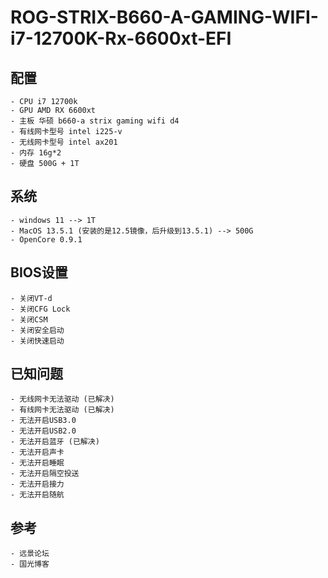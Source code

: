 # ROG-STRIX-B660-A-GAMING-WIFI-i7-12700K-Rx-6600xt-EFI

## 配置

    - CPU i7 12700k
    - GPU AMD RX 6600xt
    - 主板 华硕 b660-a strix gaming wifi d4 
    - 有线网卡型号 intel i225-v 
    - 无线网卡型号 intel ax201
    - 内存 16g*2
    - 硬盘 500G + 1T

## 系统

    - windows 11 --> 1T 
    - MacOS 13.5.1 (安装的是12.5镜像，后升级到13.5.1) --> 500G
    - OpenCore 0.9.1

## BIOS设置

    - 关闭VT-d
    - 关闭CFG Lock
    - 关闭CSM
    - 关闭安全启动
    - 关闭快速启动

## 已知问题

    - 无线网卡无法驱动 (已解决)
    - 有线网卡无法驱动 (已解决)
    - 无法开启USB3.0
    - 无法开启USB2.0
    - 无法开启蓝牙 (已解决)
    - 无法开启声卡
    - 无法开启睡眠
    - 无法开启隔空投送
    - 无法开启接力
    - 无法开启随航

## 参考

    - 远景论坛
    - 国光博客
